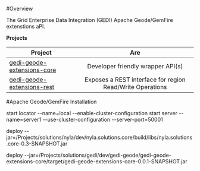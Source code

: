 #Overview

The Grid Enterprise Data Integration (GEDI) Apache Geode/GemFire extenstions aPI.

**Projects**

| Project        | Are           | 
| ------------- |:-------------:| 
| [gedi-geode-extensions-core](https://github.com/nyla-solutions/gedi-geode/tree/master/gedi-geode-extensions-core)     | Developer friendly wrapper API(s) | 
| [gedi-geode-extensions-rest](https://github.com/nyla-solutions/gedi-geode/tree/master/gedi-geode-extensions-rest)      | Exposes a REST interface for region Read/Write Operations      |

 


#Apache Geode/GemFire Installation


start locator --name=local --enable-cluster-configuration
start server --name=server1 --use-cluster-configuration --server-port=50001

deploy --jar=/Projects/solutions/nyla/dev/nyla.solutions.core/build/libs/nyla.solutions.core-0.3-SNAPSHOT.jar

deploy --jar=/Projects/solutions/gedi/dev/gedi-geode/gedi-geode-extensions-core/target/gedi-geode-extensions-core-0.0.1-SNAPSHOT.jar



    
 